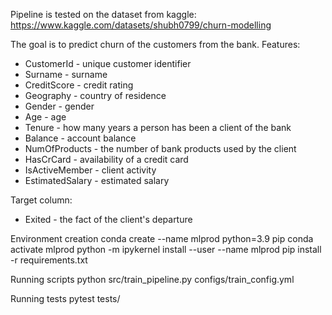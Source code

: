 Pipeline is tested on the dataset from kaggle:
https://www.kaggle.com/datasets/shubh0799/churn-modelling


The goal is to predict churn of the customers from the bank.
Features:
* CustomerId - unique customer identifier
* Surname - surname
* CreditScore - credit rating
* Geography - country of residence
* Gender - gender
* Age - age
* Tenure - how many years a person has been a client of the bank
* Balance - account balance
* NumOfProducts - the number of bank products used by the client
* HasCrCard - availability of a credit card
* IsActiveMember - client activity
* EstimatedSalary - estimated salary

Target column:
* Exited - the fact of the client's departure

Environment creation
conda create --name mlprod python=3.9 pip
conda activate mlprod
python -m ipykernel install --user --name mlprod
pip install -r requirements.txt

Running scripts
python src/train_pipeline.py configs/train_config.yml

Running tests
pytest tests/